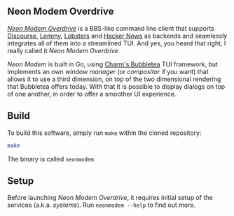 Neon Modem Overdrive
--------------------

[*Neon Modem Overdrive*][neonmodem] is a BBS-like command line client that 
supports [Discourse][discourse], [Lemmy][lemmy], [Lobsters][lobsters] and 
[Hacker News][hackernews] as backends and seamlessly integrates all of them into 
a streamlined TUI. And yes, you heard that right, I really called it *Neon Modem 
Overdrive*.

*Neon Modem* is built in Go, using [Charm's Bubbletea][bubbletea] TUI framework, 
but implements an own *window manager* (or *compositor* if you want) that allows 
it to use a third dimension, on top of the two dimensional rendering that 
Bubbletea offers today. With that it is possible to display dialogs on top of 
one another, in order to offer a smoother UI experience.

[neonmodem]: https://neonmodem.com
[discourse]: https://github.com/discourse
[lemmy]: https://github.com/LemmyNet
[lobsters]: https://github.com/lobsters/lobsters
[hackernews]: https://news.ycombinator.com
[bubbletea]: https://github.com/charmbracelet/bubbletea


## Build

To build this software, simply run `make` within the cloned repository:

```sh
make
```

The binary is called `neonmodem`


## Setup

Before launching *Neon Modem Overdrive*, it requires initial setup of the 
services (a.k.a. *systems*). Run `neonmodem --help` to find out more.

